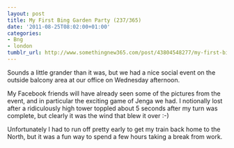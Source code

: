 ```yaml
---
layout: post
title: My First Bing Garden Party (237/365)
date: '2011-08-25T08:02:00+01:00'
categories:
- Bng
- london
tumblr_url: http://www.somethingnew365.com/post/43804548277/my-first-bing-garden-party-237365
---
```

Sounds a little grander than it was, but we had a nice social event on the outside balcony area at our office on Wednesday afternoon.

My Facebook friends will have already seen some of the pictures from the event, and in particular the exciting game of Jenga we had. I notionally lost after a ridiculously high tower toppled about 5 seconds after my turn was complete, but clearly it was the wind that blew it over :-)

Unfortunately I had to run off pretty early to get my train back home to the North, but it was a fun way to spend a few hours taking a break from work.
